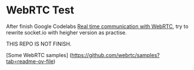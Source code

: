 # WebRTC Test

After finish Google Codelabs [Real time communication with WebRTC](https://codelabs.developers.google.com/codelabs/webrtc-web), try to rewrite socket.io with heigher version as practise.

THIS REPO IS NOT FINISH.

[Some WebRTC samples] (https://github.com/webrtc/samples?tab=readme-ov-file)